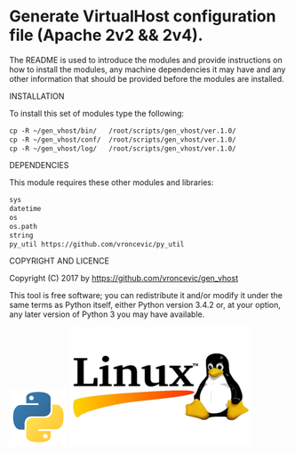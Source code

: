Generate VirtualHost configuration file (Apache 2v2 && 2v4).
================================================================================

The README is used to introduce the modules and provide instructions on
how to install the modules, any machine dependencies it may have and any
other information that should be provided before the modules are installed.

INSTALLATION

To install this set of modules type the following:

	cp -R ~/gen_vhost/bin/   /root/scripts/gen_vhost/ver.1.0/
	cp -R ~/gen_vhost/conf/  /root/scripts/gen_vhost/ver.1.0/
	cp -R ~/gen_vhost/log/   /root/scripts/gen_vhost/ver.1.0/

DEPENDENCIES

This module requires these other modules and libraries:

    sys
    datetime
    os
    os.path
    string
	py_util https://github.com/vroncevic/py_util

COPYRIGHT AND LICENCE

Copyright (C) 2017 by https://github.com/vroncevic/gen_vhost

This tool is free software; you can redistribute it and/or modify
it under the same terms as Python itself, either Python version 3.4.2 or,
at your option, any later version of Python 3 you may have available.

![alt tag](https://raw.githubusercontent.com/vroncevic/gen_vhost/master/python_logo.png)
![alt tag](https://raw.githubusercontent.com/vroncevic/gen_vhost/master/linux_logo.png)

